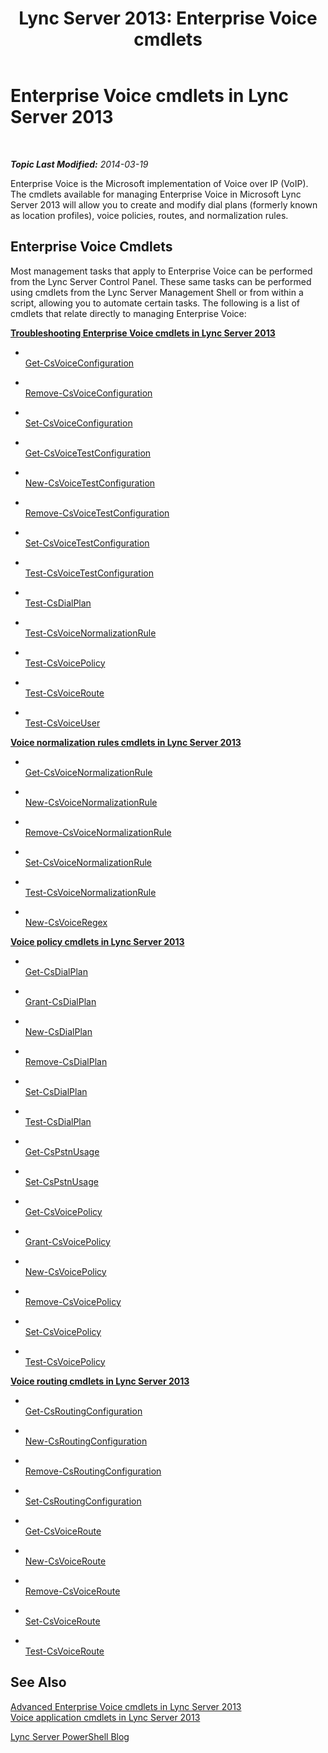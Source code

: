 ﻿---
title: 'Lync Server 2013: Enterprise Voice cmdlets'
TOCTitle: Enterprise Voice cmdlets
ms:assetid: 7d7c6d94-3ead-4d99-95f7-c31b448ab9e2
ms:mtpsurl: https://technet.microsoft.com/en-us/library/Gg415658(v=OCS.15)
ms:contentKeyID: 48184613
ms.date: 07/23/2014
mtps_version: v=OCS.15
---

<div data-xmlns="http://www.w3.org/1999/xhtml">

<div class="topic" data-xmlns="http://www.w3.org/1999/xhtml" data-msxsl="urn:schemas-microsoft-com:xslt" data-cs="http://msdn.microsoft.com/en-us/">

<div data-asp="http://msdn2.microsoft.com/asp">

# Enterprise Voice cmdlets in Lync Server 2013

</div>

<div id="mainSection">

<div id="mainBody">

<span> </span>

_**Topic Last Modified:** 2014-03-19_

Enterprise Voice is the Microsoft implementation of Voice over IP (VoIP). The cmdlets available for managing Enterprise Voice in Microsoft Lync Server 2013 will allow you to create and modify dial plans (formerly known as location profiles), voice policies, routes, and normalization rules.

<div>

## Enterprise Voice Cmdlets

Most management tasks that apply to Enterprise Voice can be performed from the Lync Server Control Panel. These same tasks can be performed using cmdlets from the Lync Server Management Shell or from within a script, allowing you to automate certain tasks. The following is a list of cmdlets that relate directly to managing Enterprise Voice:

**[Troubleshooting Enterprise Voice cmdlets in Lync Server 2013](lync-server-2013-troubleshooting-enterprise-voice-cmdlets.md)**

  - <span></span>  
    [Get-CsVoiceConfiguration](get-csvoiceconfiguration.md)

  - <span></span>  
    [Remove-CsVoiceConfiguration](remove-csvoiceconfiguration.md)

  - <span></span>  
    [Set-CsVoiceConfiguration](set-csvoiceconfiguration.md)

<!-- end list -->

  - <span></span>  
    [Get-CsVoiceTestConfiguration](get-csvoicetestconfiguration.md)

  - <span></span>  
    [New-CsVoiceTestConfiguration](new-csvoicetestconfiguration.md)

  - <span></span>  
    [Remove-CsVoiceTestConfiguration](remove-csvoicetestconfiguration.md)

  - <span></span>  
    [Set-CsVoiceTestConfiguration](set-csvoicetestconfiguration.md)

  - <span></span>  
    [Test-CsVoiceTestConfiguration](test-csvoicetestconfiguration.md)

<!-- end list -->

  - <span></span>  
    [Test-CsDialPlan](test-csdialplan.md)

<!-- end list -->

  - <span></span>  
    [Test-CsVoiceNormalizationRule](test-csvoicenormalizationrule.md)

<!-- end list -->

  - <span></span>  
    [Test-CsVoicePolicy](test-csvoicepolicy.md)

<!-- end list -->

  - <span></span>  
    [Test-CsVoiceRoute](test-csvoiceroute.md)

<!-- end list -->

  - <span></span>  
    [Test-CsVoiceUser](test-csvoiceuser.md)

**[Voice normalization rules cmdlets in Lync Server 2013](lync-server-2013-voice-normalization-rules-cmdlets.md)**

  - <span></span>  
    [Get-CsVoiceNormalizationRule](get-csvoicenormalizationrule.md)

  - <span></span>  
    [New-CsVoiceNormalizationRule](new-csvoicenormalizationrule.md)

  - <span></span>  
    [Remove-CsVoiceNormalizationRule](remove-csvoicenormalizationrule.md)

  - <span></span>  
    [Set-CsVoiceNormalizationRule](set-csvoicenormalizationrule.md)

  - <span></span>  
    [Test-CsVoiceNormalizationRule](test-csvoicenormalizationrule.md)

<!-- end list -->

  - <span></span>  
    [New-CsVoiceRegex](new-csvoiceregex.md)

**[Voice policy cmdlets in Lync Server 2013](lync-server-2013-voice-policy-cmdlets.md)**

  - <span></span>  
    [Get-CsDialPlan](https://technet.microsoft.com/en-us/library/Gg413043(v=OCS.15))

  - <span></span>  
    [Grant-CsDialPlan](grant-csdialplan.md)

  - <span></span>  
    [New-CsDialPlan](new-csdialplan.md)

  - <span></span>  
    [Remove-CsDialPlan](remove-csdialplan.md)

  - <span></span>  
    [Set-CsDialPlan](set-csdialplan.md)

  - <span></span>  
    [Test-CsDialPlan](test-csdialplan.md)

<!-- end list -->

  - <span></span>  
    [Get-CsPstnUsage](get-cspstnusage.md)

  - <span></span>  
    [Set-CsPstnUsage](set-cspstnusage.md)

<!-- end list -->

  - <span></span>  
    [Get-CsVoicePolicy](get-csvoicepolicy.md)

  - <span></span>  
    [Grant-CsVoicePolicy](grant-csvoicepolicy.md)

  - <span></span>  
    [New-CsVoicePolicy](new-csvoicepolicy.md)

  - <span></span>  
    [Remove-CsVoicePolicy](remove-csvoicepolicy.md)

  - <span></span>  
    [Set-CsVoicePolicy](set-csvoicepolicy.md)

  - <span></span>  
    [Test-CsVoicePolicy](test-csvoicepolicy.md)

**[Voice routing cmdlets in Lync Server 2013](lync-server-2013-voice-routing-cmdlets.md)**

  - <span></span>  
    [Get-CsRoutingConfiguration](get-csroutingconfiguration.md)

  - <span></span>  
    [New-CsRoutingConfiguration](new-csroutingconfiguration.md)

  - <span></span>  
    [Remove-CsRoutingConfiguration](remove-csroutingconfiguration.md)

  - <span></span>  
    [Set-CsRoutingConfiguration](set-csroutingconfiguration.md)

<!-- end list -->

  - <span></span>  
    [Get-CsVoiceRoute](get-csvoiceroute.md)

  - <span></span>  
    [New-CsVoiceRoute](new-csvoiceroute.md)

  - <span></span>  
    [Remove-CsVoiceRoute](remove-csvoiceroute.md)

  - <span></span>  
    [Set-CsVoiceRoute](set-csvoiceroute.md)

  - <span></span>  
    [Test-CsVoiceRoute](test-csvoiceroute.md)

</div>

<div>

## See Also


[Advanced Enterprise Voice cmdlets in Lync Server 2013](lync-server-2013-advanced-enterprise-voice-cmdlets.md)  
[Voice application cmdlets in Lync Server 2013](lync-server-2013-voice-application-cmdlets.md)  


[Lync Server PowerShell Blog](http://go.microsoft.com/fwlink/p/?linkid=203150)  
  

</div>

</div>

<span> </span>

</div>

</div>

</div>

